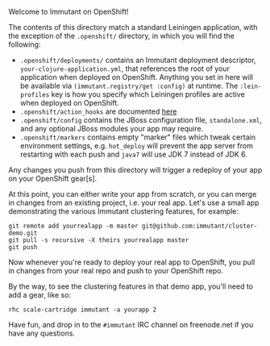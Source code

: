 Welcome to Immutant on OpenShift!

The contents of this directory match a standard Leiningen application,
with the exception of the `.openshift/` directory, in which you will
find the following:

- `.openshift/deployments/` contains an Immutant deployment
  descriptor, `your-clojure-application.yml`, that references the root
  of your application when deployed on OpenShift. Anything you set in
  here will be available via `(immutant.registry/get :config)` at
  runtime. The `:lein-profiles` key is how you specify which Leiningen
  profiles are active when deployed on OpenShift.
- `.openshift/action_hooks` are documented
  [here](http://openshift.github.io/documentation/oo_user_guide.html#action-hooks)
- `.openshift/config` contains the JBoss configuration file,
  `standalone.xml`, and any optional JBoss modules your app may
  require.
- `.openshift/markers` contains empty "marker" files which tweak
  certain environment settings, e.g. `hot_deploy` will prevent the app
  server from restarting with each push and `java7` will use JDK 7
  instead of JDK 6.

Any changes you push from this directory will trigger a redeploy of
your app on your OpenShift gear[s].

At this point, you can either write your app from scratch, or you can
merge in changes from an existing project, i.e. your real app. Let's
use a small app demonstrating the various Immutant clustering
features, for example:

    git remote add yourrealapp -m master git@github.com:immutant/cluster-demo.git
    git pull -s recursive -X theirs yourrealapp master
    git push

Now whenever you're ready to deploy your real app to OpenShift, you
pull in changes from your real repo and push to your OpenShift repo.

By the way, to see the clustering features in that demo app, you'll
need to add a gear, like so:

    rhc scale-cartridge immutant -a yourapp 2

Have fun, and drop in to the `#immutant` IRC channel on freenode.net
if you have any questions.

